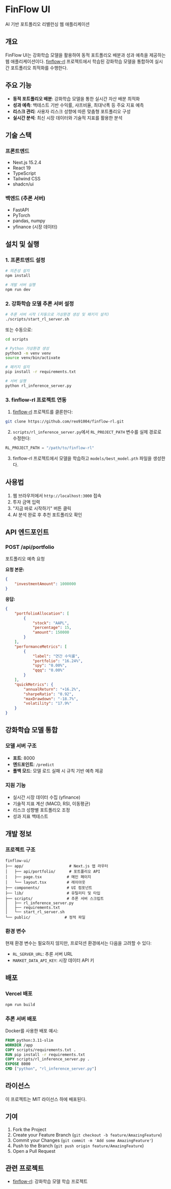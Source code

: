 # FinFlow UI

AI 기반 포트폴리오 리밸런싱 웹 애플리케이션

## 개요

FinFlow UI는 강화학습 모델을 활용하여 동적 포트폴리오 배분과 성과 예측을 제공하는 웹 애플리케이션이다.
[finflow-rl](https://github.com/reo91004/finflow-rl) 프로젝트에서 학습된 강화학습 모델을 통합하여 실시간 포트폴리오 최적화를 수행한다.

## 주요 기능

- **동적 포트폴리오 배분**: 강화학습 모델을 통한 실시간 자산 배분 최적화
- **성과 예측**: 백테스트 기반 수익률, 샤프비율, 최대낙폭 등 주요 지표 예측
- **리스크 관리**: 사용자 리스크 성향에 따른 맞춤형 포트폴리오 구성
- **실시간 분석**: 최신 시장 데이터와 기술적 지표를 활용한 분석

## 기술 스택

### 프론트엔드

- Next.js 15.2.4
- React 19
- TypeScript
- Tailwind CSS
- shadcn/ui

### 백엔드 (추론 서버)

- FastAPI
- PyTorch
- pandas, numpy
- yfinance (시장 데이터)

## 설치 및 실행

### 1. 프론트엔드 설정

```bash
# 의존성 설치
npm install

# 개발 서버 실행
npm run dev
```

### 2. 강화학습 모델 추론 서버 설정

```bash
# 추론 서버 시작 (자동으로 가상환경 생성 및 패키지 설치)
./scripts/start_rl_server.sh
```

또는 수동으로:

```bash
cd scripts

# Python 가상환경 생성
python3 -m venv venv
source venv/bin/activate

# 패키지 설치
pip install -r requirements.txt

# 서버 실행
python rl_inference_server.py
```

### 3. finflow-rl 프로젝트 연동

1. [finflow-rl](https://github.com/reo91004/finflow-rl) 프로젝트를 클론한다:

```bash
git clone https://github.com/reo91004/finflow-rl.git
```

2. `scripts/rl_inference_server.py`에서 `RL_PROJECT_PATH` 변수를 실제 경로로 수정한다:

```python
RL_PROJECT_PATH = "/path/to/finflow-rl"
```

3. finflow-rl 프로젝트에서 모델을 학습하고 `models/best_model.pth` 파일을 생성한다.

## 사용법

1. 웹 브라우저에서 `http://localhost:3000` 접속
2. 투자 금액 입력
3. "지금 바로 시작하기" 버튼 클릭
4. AI 분석 완료 후 추천 포트폴리오 확인

## API 엔드포인트

### POST /api/portfolio

포트폴리오 예측 요청

**요청 본문:**

```json
{
	"investmentAmount": 1000000
}
```

**응답:**

```json
{
	"portfolioAllocation": [
		{
			"stock": "AAPL",
			"percentage": 15,
			"amount": 150000
		}
	],
	"performanceMetrics": [
		{
			"label": "연간 수익률",
			"portfolio": "16.24%",
			"spy": "0.00%",
			"qqq": "0.00%"
		}
	],
	"quickMetrics": {
		"annualReturn": "+16.2%",
		"sharpeRatio": "0.92",
		"maxDrawdown": "-18.7%",
		"volatility": "17.9%"
	}
}
```

## 강화학습 모델 통합

### 모델 서버 구조

- **포트**: 8000
- **엔드포인트**: `/predict`
- **폴백 모드**: 모델 로드 실패 시 규칙 기반 예측 제공

### 지원 기능

- 실시간 시장 데이터 수집 (yfinance)
- 기술적 지표 계산 (MACD, RSI, 이동평균)
- 리스크 성향별 포트폴리오 조정
- 성과 지표 백테스트

## 개발 정보

### 프로젝트 구조

```
finflow-ui/
├── app/                    # Next.js 앱 라우터
│   ├── api/portfolio/      # 포트폴리오 API
│   ├── page.tsx           # 메인 페이지
│   └── layout.tsx         # 레이아웃
├── components/            # UI 컴포넌트
├── lib/                   # 유틸리티 및 타입
├── scripts/               # 추론 서버 스크립트
│   ├── rl_inference_server.py
│   ├── requirements.txt
│   └── start_rl_server.sh
└── public/               # 정적 파일
```

### 환경 변수

현재 환경 변수는 필요하지 않지만, 프로덕션 환경에서는 다음을 고려할 수 있다:

- `RL_SERVER_URL`: 추론 서버 URL
- `MARKET_DATA_API_KEY`: 시장 데이터 API 키

## 배포

### Vercel 배포

```bash
npm run build
```

### 추론 서버 배포

Docker를 사용한 배포 예시:

```dockerfile
FROM python:3.11-slim
WORKDIR /app
COPY scripts/requirements.txt .
RUN pip install -r requirements.txt
COPY scripts/rl_inference_server.py .
EXPOSE 8000
CMD ["python", "rl_inference_server.py"]
```

## 라이선스

이 프로젝트는 MIT 라이선스 하에 배포된다.

## 기여

1. Fork the Project
2. Create your Feature Branch (`git checkout -b feature/AmazingFeature`)
3. Commit your Changes (`git commit -m 'Add some AmazingFeature'`)
4. Push to the Branch (`git push origin feature/AmazingFeature`)
5. Open a Pull Request

## 관련 프로젝트

- [finflow-rl](https://github.com/reo91004/finflow-rl): 강화학습 모델 학습 프로젝트
